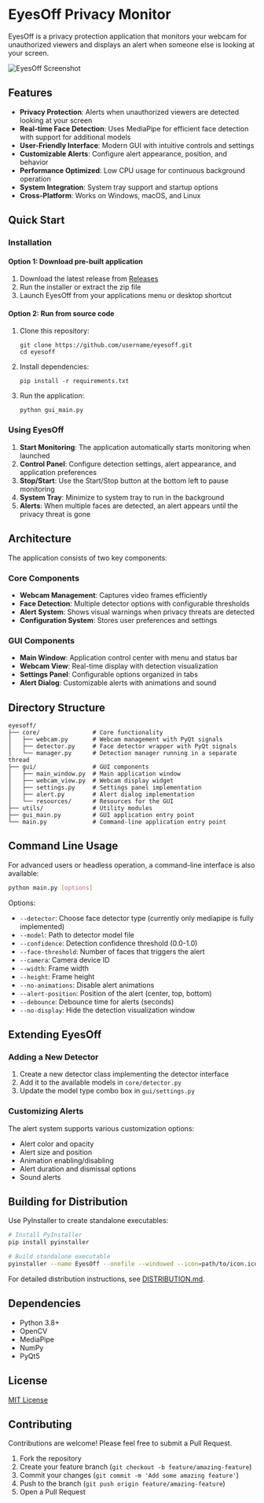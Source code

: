 # EyesOff Privacy Monitor

EyesOff is a privacy protection application that monitors your webcam for unauthorized viewers and displays an alert when someone else is looking at your screen.

![EyesOff Screenshot](docs/screenshot.png)

## Features

- **Privacy Protection**: Alerts when unauthorized viewers are detected looking at your screen
- **Real-time Face Detection**: Uses MediaPipe for efficient face detection with support for additional models
- **User-Friendly Interface**: Modern GUI with intuitive controls and settings
- **Customizable Alerts**: Configure alert appearance, position, and behavior
- **Performance Optimized**: Low CPU usage for continuous background operation
- **System Integration**: System tray support and startup options
- **Cross-Platform**: Works on Windows, macOS, and Linux

## Quick Start

### Installation

#### Option 1: Download pre-built application

1. Download the latest release from [Releases](https://github.com/username/eyesoff/releases)
2. Run the installer or extract the zip file
3. Launch EyesOff from your applications menu or desktop shortcut

#### Option 2: Run from source code

1. Clone this repository:
   ```
   git clone https://github.com/username/eyesoff.git
   cd eyesoff
   ```

2. Install dependencies:
   ```
   pip install -r requirements.txt
   ```

3. Run the application:
   ```
   python gui_main.py
   ```

### Using EyesOff

1. **Start Monitoring**: The application automatically starts monitoring when launched
2. **Control Panel**: Configure detection settings, alert appearance, and application preferences
3. **Stop/Start**: Use the Start/Stop button at the bottom left to pause monitoring
4. **System Tray**: Minimize to system tray to run in the background
5. **Alerts**: When multiple faces are detected, an alert appears until the privacy threat is gone

## Architecture

The application consists of two key components:

### Core Components

- **Webcam Management**: Captures video frames efficiently
- **Face Detection**: Multiple detector options with configurable thresholds
- **Alert System**: Shows visual warnings when privacy threats are detected 
- **Configuration System**: Stores user preferences and settings

### GUI Components

- **Main Window**: Application control center with menu and status bar
- **Webcam View**: Real-time display with detection visualization
- **Settings Panel**: Configurable options organized in tabs
- **Alert Dialog**: Customizable alerts with animations and sound

## Directory Structure

```
eyesoff/
├── core/               # Core functionality
│   ├── webcam.py       # Webcam management with PyQt signals
│   ├── detector.py     # Face detector wrapper with PyQt signals
│   └── manager.py      # Detection manager running in a separate thread
├── gui/                # GUI components
│   ├── main_window.py  # Main application window
│   ├── webcam_view.py  # Webcam display widget
│   ├── settings.py     # Settings panel implementation
│   ├── alert.py        # Alert dialog implementation
│   └── resources/      # Resources for the GUI
├── utils/              # Utility modules
├── gui_main.py         # GUI application entry point
└── main.py             # Command-line application entry point
```

## Command Line Usage

For advanced users or headless operation, a command-line interface is also available:

```bash
python main.py [options]
```

Options:
- `--detector`: Choose face detector type (currently only mediapipe is fully implemented)
- `--model`: Path to detector model file
- `--confidence`: Detection confidence threshold (0.0-1.0)
- `--face-threshold`: Number of faces that triggers the alert
- `--camera`: Camera device ID
- `--width`: Frame width
- `--height`: Frame height
- `--no-animations`: Disable alert animations
- `--alert-position`: Position of the alert (center, top, bottom)
- `--debounce`: Debounce time for alerts (seconds)
- `--no-display`: Hide the detection visualization window

## Extending EyesOff

### Adding a New Detector

1. Create a new detector class implementing the detector interface
2. Add it to the available models in `core/detector.py`
3. Update the model type combo box in `gui/settings.py`

### Customizing Alerts

The alert system supports various customization options:
- Alert color and opacity
- Alert size and position
- Animation enabling/disabling
- Alert duration and dismissal options
- Sound alerts

## Building for Distribution

Use PyInstaller to create standalone executables:

```bash
# Install PyInstaller
pip install pyinstaller

# Build standalone executable
pyinstaller --name EyesOff --onefile --windowed --icon=path/to/icon.ico gui_main.py
```

For detailed distribution instructions, see [DISTRIBUTION.md](docs/DISTRIBUTION.md).

## Dependencies

- Python 3.8+
- OpenCV
- MediaPipe
- NumPy
- PyQt5

## License

[MIT License](LICENSE)

## Contributing

Contributions are welcome! Please feel free to submit a Pull Request.

1. Fork the repository
2. Create your feature branch (`git checkout -b feature/amazing-feature`)
3. Commit your changes (`git commit -m 'Add some amazing feature'`)
4. Push to the branch (`git push origin feature/amazing-feature`)
5. Open a Pull Request